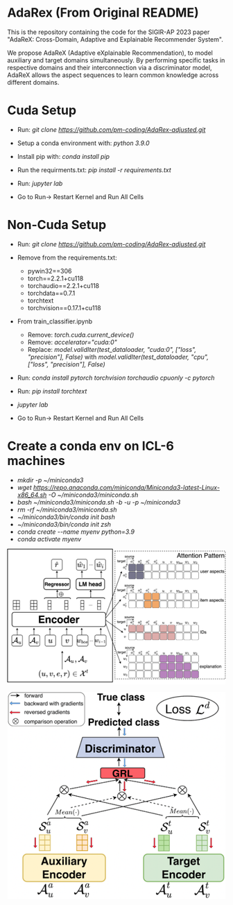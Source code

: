 # AdaRex (From Original README)
This is the repository containing the code for the SIGIR-AP 2023 paper "AdaReX: Cross-Domain, Adaptive and Explainable Recommender System". 

We propose AdaReX (Adaptive eXplainable Recommendation), to model auxiliary and target domains simultaneously. By performing specific tasks in respective domains and their interconnection via a discriminator model, AdaReX allows the aspect sequences to learn common knowledge across different domains.

# Cuda Setup
* Run: _git clone https://github.com/pm-coding/AdaRex-adjusted.git_

* Setup a conda environment with: _python 3.9.0_

* Install pip with: _conda install pip_

* Run the requirments.txt:  _pip install -r requirements.txt_

* Run: _jupyter lab_

* Go to Run-> Restart Kernel and Run All Cells

# Non-Cuda Setup
* Run: _git clone https://github.com/pm-coding/AdaRex-adjusted.git_
* Remove from the requirements.txt:
    * pywin32==306
    * torch==2.2.1+cu118
    * torchaudio==2.2.1+cu118
    * torchdata==0.7.1
    * torchtext
    * torchvision==0.17.1+cu118
* From train_classifier.ipynb
    * Remove: _torch.cuda.current_device()_
    * Remove: _accelerator="cuda:0"_
    * Replace: _model.validIter(test_dataloader, "cuda:0", ["loss", "precision"], False)_ with _model.validIter(test_dataloader, "cpu", ["loss", "precision"], False)_

* Run: _conda install pytorch torchvision torchaudio cpuonly -c pytorch_
* Run: _pip install torchtext_
* _jupyter lab_
* Go to Run-> Restart Kernel and Run All Cells

# Create a conda env on ICL-6 machines
* _mkdir -p ~/miniconda3_
* _wget https://repo.anaconda.com/miniconda/Miniconda3-latest-Linux-x86_64.sh -O ~/miniconda3/miniconda.sh_
* _bash ~/miniconda3/miniconda.sh -b -u -p ~/miniconda3_
* _rm -rf ~/miniconda3/miniconda.sh_
* _~/miniconda3/bin/conda init bash_
* _~/miniconda3/bin/conda init zsh_
* _conda create --name myenv python=3.9_
* _conda activate myenv_


![Description of Image](resource/AdaRex_loc.png)

![Description of Image](resource/AdaReX.png)


